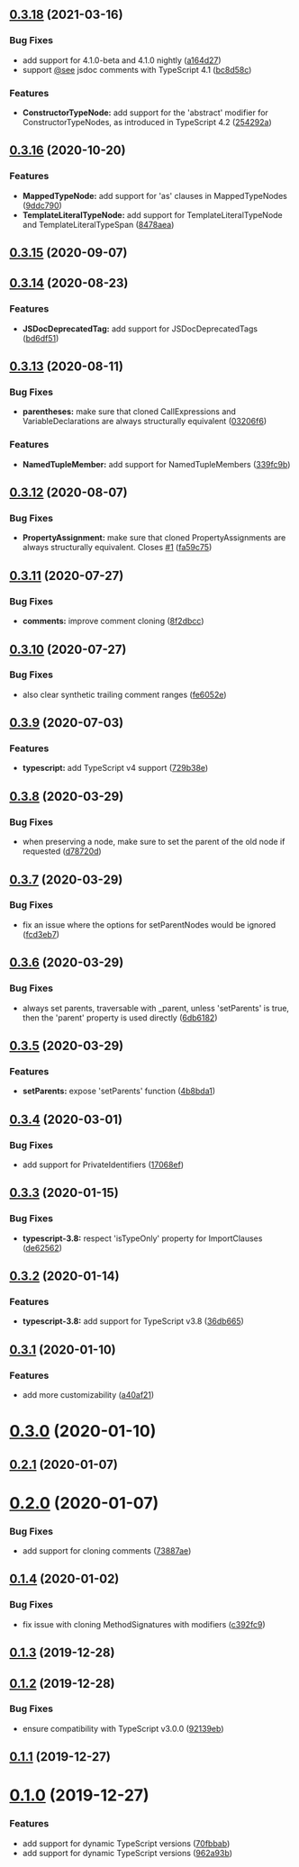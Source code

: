 ## [0.3.18](https://github.com/wessberg/ts-clone-node/compare/v0.3.16...v0.3.18) (2021-03-16)


### Bug Fixes

* add support for 4.1.0-beta and 4.1.0 nightly ([a164d27](https://github.com/wessberg/ts-clone-node/commit/a164d27c65c758f940655087f3195aa79b621533))
* support [@see](https://github.com/see) jsdoc comments with TypeScript 4.1 ([bc8d58c](https://github.com/wessberg/ts-clone-node/commit/bc8d58ca8de91d505c805f02bb26d68226e18d27))


### Features

* **ConstructorTypeNode:** add support for the 'abstract' modifier for ConstructorTypeNodes, as introduced in TypeScript 4.2 ([254292a](https://github.com/wessberg/ts-clone-node/commit/254292af4f7ec6a3f1f01e6613388d3baa08a889))



## [0.3.16](https://github.com/wessberg/ts-clone-node/compare/v0.3.15...v0.3.16) (2020-10-20)


### Features

* **MappedTypeNode:** add support for 'as' clauses in MappedTypeNodes ([9ddc790](https://github.com/wessberg/ts-clone-node/commit/9ddc790c58f7a3cde912e27ff2f7dedb678ecec8))
* **TemplateLiteralTypeNode:** add support for TemplateLiteralTypeNode and TemplateLiteralTypeSpan ([8478aea](https://github.com/wessberg/ts-clone-node/commit/8478aea06b89fab7a6b150315dd08bd69cde3e31))



## [0.3.15](https://github.com/wessberg/ts-clone-node/compare/v0.3.14...v0.3.15) (2020-09-07)



## [0.3.14](https://github.com/wessberg/ts-clone-node/compare/v0.3.13...v0.3.14) (2020-08-23)


### Features

* **JSDocDeprecatedTag:** add support for JSDocDeprecatedTags ([bd6df51](https://github.com/wessberg/ts-clone-node/commit/bd6df51fa07b0f885d93460618c2fb410a9f1fc8))



## [0.3.13](https://github.com/wessberg/ts-clone-node/compare/v0.3.12...v0.3.13) (2020-08-11)


### Bug Fixes

* **parentheses:** make sure that cloned CallExpressions and VariableDeclarations are always structurally equivalent ([03206f6](https://github.com/wessberg/ts-clone-node/commit/03206f6a60ff2919836040cd813c3b11415b14c2))


### Features

* **NamedTupleMember:** add support for NamedTupleMembers ([339fc9b](https://github.com/wessberg/ts-clone-node/commit/339fc9b27395da951f7f0c8641c4aeacb1d9aaa4))



## [0.3.12](https://github.com/wessberg/ts-clone-node/compare/v0.3.11...v0.3.12) (2020-08-07)


### Bug Fixes

* **PropertyAssignment:** make sure that cloned PropertyAssignments are always structurally equivalent. Closes [#1](https://github.com/wessberg/ts-clone-node/issues/1) ([fa59c75](https://github.com/wessberg/ts-clone-node/commit/fa59c7590b55af80195e41f1ce5f6956b85f09f6))



## [0.3.11](https://github.com/wessberg/ts-clone-node/compare/v0.3.10...v0.3.11) (2020-07-27)


### Bug Fixes

* **comments:** improve comment cloning ([8f2dbcc](https://github.com/wessberg/ts-clone-node/commit/8f2dbcce91752cc85eb8d8de55aa2d1e66371362))



## [0.3.10](https://github.com/wessberg/ts-clone-node/compare/v0.3.9...v0.3.10) (2020-07-27)


### Bug Fixes

* also clear synthetic trailing comment ranges ([fe6052e](https://github.com/wessberg/ts-clone-node/commit/fe6052e21e433c1de61da47020834587e0832723))



## [0.3.9](https://github.com/wessberg/ts-clone-node/compare/v0.3.8...v0.3.9) (2020-07-03)


### Features

* **typescript:** add TypeScript v4 support ([729b38e](https://github.com/wessberg/ts-clone-node/commit/729b38e172e6466217067bc1c6e15ae4ba55b154))



## [0.3.8](https://github.com/wessberg/ts-clone-node/compare/v0.3.7...v0.3.8) (2020-03-29)


### Bug Fixes

* when preserving a node, make sure to set the parent of the old node if requested ([d78720d](https://github.com/wessberg/ts-clone-node/commit/d78720df4765d427f9de903404a16de006bba4f9))



## [0.3.7](https://github.com/wessberg/ts-clone-node/compare/v0.3.6...v0.3.7) (2020-03-29)


### Bug Fixes

* fix an issue where the options for setParentNodes would be ignored ([fcd3eb7](https://github.com/wessberg/ts-clone-node/commit/fcd3eb74d9a36121113db7cea3cc6e0ae58896fb))



## [0.3.6](https://github.com/wessberg/ts-clone-node/compare/v0.3.5...v0.3.6) (2020-03-29)


### Bug Fixes

* always set parents, traversable with _parent, unless 'setParents' is true, then the 'parent' property is used directly ([6db6182](https://github.com/wessberg/ts-clone-node/commit/6db61824919b945d5fec4ba97341c468b39985fd))



## [0.3.5](https://github.com/wessberg/ts-clone-node/compare/v0.3.4...v0.3.5) (2020-03-29)


### Features

* **setParents:** expose 'setParents' function ([4b8bda1](https://github.com/wessberg/ts-clone-node/commit/4b8bda129efabfe294f5727c66065de7b4fcf5b2))



## [0.3.4](https://github.com/wessberg/ts-clone-node/compare/v0.3.3...v0.3.4) (2020-03-01)


### Bug Fixes

* add support for PrivateIdentifiers ([17068ef](https://github.com/wessberg/ts-clone-node/commit/17068efe864dfc941bd127ceb983d2257915de8e))



## [0.3.3](https://github.com/wessberg/ts-clone-node/compare/v0.3.2...v0.3.3) (2020-01-15)


### Bug Fixes

* **typescript-3.8:** respect 'isTypeOnly' property for ImportClauses ([de62562](https://github.com/wessberg/ts-clone-node/commit/de6256219652246694f82a66a941ab62dce155f5))



## [0.3.2](https://github.com/wessberg/ts-clone-node/compare/v0.3.1...v0.3.2) (2020-01-14)


### Features

* **typescript-3.8:** add support for TypeScript v3.8 ([36db665](https://github.com/wessberg/ts-clone-node/commit/36db665a59db776e7f5669c34cc6a351cad780a2))



## [0.3.1](https://github.com/wessberg/ts-clone-node/compare/v0.3.0...v0.3.1) (2020-01-10)


### Features

* add more customizability ([a40af21](https://github.com/wessberg/ts-clone-node/commit/a40af21f1e8e7f784067ed859aeb4081474530cd))



# [0.3.0](https://github.com/wessberg/ts-clone-node/compare/v0.2.1...v0.3.0) (2020-01-10)



## [0.2.1](https://github.com/wessberg/ts-clone-node/compare/v0.2.0...v0.2.1) (2020-01-07)



# [0.2.0](https://github.com/wessberg/ts-clone-node/compare/v0.1.4...v0.2.0) (2020-01-07)


### Bug Fixes

* add support for cloning comments ([73887ae](https://github.com/wessberg/ts-clone-node/commit/73887aeba63fb33e49b30ecfeda2ea2073e1d5c9))



## [0.1.4](https://github.com/wessberg/ts-clone-node/compare/v0.1.3...v0.1.4) (2020-01-02)


### Bug Fixes

* fix issue with cloning MethodSignatures with modifiers ([c392fc9](https://github.com/wessberg/ts-clone-node/commit/c392fc9dd5f0115258c0ef9d3cbd10637b624c86))



## [0.1.3](https://github.com/wessberg/ts-clone-node/compare/v0.1.2...v0.1.3) (2019-12-28)



## [0.1.2](https://github.com/wessberg/ts-clone-node/compare/v0.1.1...v0.1.2) (2019-12-28)


### Bug Fixes

* ensure compatibility with TypeScript v3.0.0 ([92139eb](https://github.com/wessberg/ts-clone-node/commit/92139ebaefca69c98f2ced3c36b3f59f920b6bcd))



## [0.1.1](https://github.com/wessberg/ts-clone-node/compare/v0.1.0...v0.1.1) (2019-12-27)



# [0.1.0](https://github.com/wessberg/ts-clone-node/compare/962a93b9b5ffabe591d4600eeef977a5394b0854...v0.1.0) (2019-12-27)


### Features

* add support for dynamic TypeScript versions ([70fbbab](https://github.com/wessberg/ts-clone-node/commit/70fbbabde8a8c8a841725ed8820d48422b99bf60))
* add support for dynamic TypeScript versions ([962a93b](https://github.com/wessberg/ts-clone-node/commit/962a93b9b5ffabe591d4600eeef977a5394b0854))



